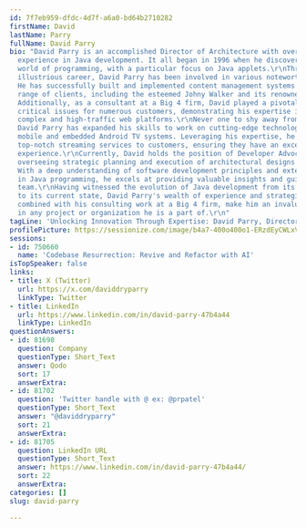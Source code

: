 ```yaml
---
id: 7f7eb959-dfdc-4d7f-a6a0-bd64b2710282
firstName: David
lastName: Parry
fullName: David Parry
bio: "David Parry is an accomplished Director of Architecture with over 20 years of
  experience in Java development. It all began in 1996 when he discovered the fascinating
  world of programming, with a particular focus on Java applets.\r\nThroughout his
  illustrious career, David Parry has been involved in various noteworthy projects.
  He has successfully built and implemented content management systems for a wide
  range of clients, including the esteemed Johny Walker and its renowned keepwalking.com.
  Additionally, as a consultant at a Big 4 firm, David played a pivotal role in solving
  critical issues for numerous customers, demonstrating his expertise in handling
  complex and high-traffic web platforms.\r\nNever one to shy away from innovation,
  David Parry has expanded his skills to work on cutting-edge technologies such as
  mobile and embedded Android TV systems. Leveraging his expertise, he has delivered
  top-notch streaming services to customers, ensuring they have an exceptional viewing
  experience.\r\nCurrently, David holds the position of Developer Advocate and Consultant
  overseeing strategic planning and execution of architectural designs for customers.
  With a deep understanding of software development principles and extensive experience
  in Java programming, he excels at providing valuable insights and guidance to his
  team.\r\nHaving witnessed the evolution of Java development from its early days
  to its current state, David Parry's wealth of experience and strategic perspective,
  combined with his consulting work at a Big 4 firm, make him an invaluable asset
  in any project or organization he is a part of.\r\n"
tagLine: 'Unlocking Innovation Through Expertise: David Parry, Director of Architecture'
profilePicture: https://sessionize.com/image/b4a7-400o400o1-ERzdEyCWLxVw9P5L2qLapD.jpg
sessions:
- id: 750660
  name: 'Codebase Resurrection: Revive and Refactor with AI'
isTopSpeaker: false
links:
- title: X (Twitter)
  url: https://x.com/daviddryparry
  linkType: Twitter
- title: LinkedIn
  url: https://www.linkedin.com/in/david-parry-47b4a44
  linkType: LinkedIn
questionAnswers:
- id: 81698
  question: Company
  questionType: Short_Text
  answer: Qodo
  sort: 17
  answerExtra:
- id: 81702
  question: 'Twitter handle with @ ex: @prpatel'
  questionType: Short_Text
  answer: "@daviddryparry"
  sort: 21
  answerExtra:
- id: 81705
  question: LinkedIn URL
  questionType: Short_Text
  answer: https://www.linkedin.com/in/david-parry-47b4a44/
  sort: 22
  answerExtra:
categories: []
slug: david-parry

---
```

